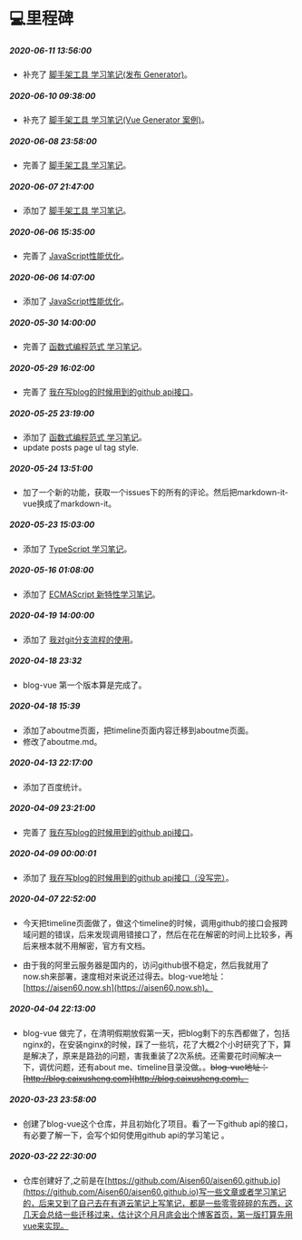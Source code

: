 # 💻里程碑

##### 2020-06-11 13:56:00

- 补充了 [脚手架工具 学习笔记(发布 Generator)](https://github.com/Aisen60/blog/issues/11)。

##### 2020-06-10 09:38:00
- 补充了 [脚手架工具 学习笔记(Vue Generator 案例)](https://github.com/Aisen60/blog/issues/11)。

##### 2020-06-08 23:58:00
- 完善了 [脚手架工具 学习笔记](https://github.com/Aisen60/blog/issues/11)。

##### 2020-06-07 21:47:00
- 添加了 [脚手架工具 学习笔记](https://github.com/Aisen60/blog/issues/11)。

##### 2020-06-06 15:35:00
- 完善了 [JavaScript性能优化](https://github.com/Aisen60/blog/issues/10)。

##### 2020-06-06 14:07:00
- 添加了 [JavaScript性能优化](https://github.com/Aisen60/blog/issues/10)。

##### 2020-05-30 14:00:00
- 完善了 [函数式编程范式 学习笔记](https://github.com/Aisen60/blog/issues/9)。

##### 2020-05-29 16:02:00
- 完善了 [我在写blog的时候用到的github api接口](https://github.com/Aisen60/blog/issues/4)。

##### 2020-05-25 23:19:00
- 添加了 [函数式编程范式 学习笔记](https://github.com/Aisen60/blog/issues/9)。
- update posts page ul tag style.

##### 2020-05-24 13:51:00
- 加了一个新的功能，获取一个issues下的所有的评论。然后把markdown-it-vue换成了markdown-it。

##### 2020-05-23 15:03:00
- 添加了 [TypeScript 学习笔记](https://github.com/Aisen60/blog/issues/8)。

##### 2020-05-16 01:08:00
- 添加了 [ECMAScript 新特性学习笔记](https://github.com/Aisen60/blog/issues/7)。

##### 2020-04-19 14:00:00
- 添加了 [我对git分支流程的使用](https://github.com/Aisen60/blog/issues/5)。

##### 2020-04-18 23:32
- blog-vue 第一个版本算是完成了。

##### 2020-04-18 15:39
- 添加了aboutme页面，把timeline页面内容迁移到aboutme页面。
- 修改了aboutme.md。

##### 2020-04-13 22:17:00
- 添加了百度统计。

##### 2020-04-09 23:21:00
- 完善了 [我在写blog的时候用到的github api接口](https://github.com/Aisen60/blog/issues/4)。

##### 2020-04-09 00:00:01
- 添加了 [我在写blog的时候用到的github api接口（没写完）](https://github.com/Aisen60/blog/issues/4)。

##### 2020-04-07 22:52:00

- 今天把timeline页面做了，做这个timeline的时候，调用github的接口会报跨域问题的错误，后来发现调用错接口了，然后在花在解密的时间上比较多，再后来根本就不用解密，官方有文档。

- 由于我的阿里云服务器是国内的，访问github很不稳定，然后我就用了now.sh来部署，速度相对来说还过得去。blog-vue地址：[https://aisen60.now.sh](https://aisen60.now.sh)。

##### 2020-04-04 22:13:00

- blog-vue 做完了，在清明假期放假第一天，把blog剩下的东西都做了，包括nginx的，在安装nginx的时候，踩了一些坑，花了大概2个小时研究了下，算是解决了，原来是路劲的问题，害我重装了2次系统。还需要花时间解决一下，调优问题，还有about me、timeline目录没做。。~~blog-vue地址：[http://blog.caixusheng.com](http://blog.caixusheng.com)。~~

##### 2020-03-23 23:58:00

- 创建了blog-vue这个仓库，并且初始化了项目。看了一下github api的接口，有必要了解一下，会写个如何使用github api的学习笔记 。

##### 2020-03-22 22:30:00

- 仓库创建好了,之前是在[https://github.com/Aisen60/aisen60.github.io](https://github.com/Aisen60/aisen60.github.io)写一些文章或者学习笔记的，后来又到了自己去在有道云笔记上写笔记，都是一些零零碎碎的东西，这几天会总结一些迁移过来，估计这个月月底会出个博客首页，第一版打算先用vue来实现。
